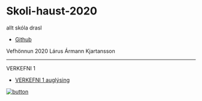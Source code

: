 # Skoli-haust-2020
 allt skóla drasl

 * [Github](https://github.com/larusarmann/larusarmann.github.io)

Vefhönnun 2020
Lárus Ármann Kjartansson

-----------------------------------------------------------------------

VERKEFNI 1

  * [VERKEFNI 1 auglýsing](Vefhönnun/Verkefni_1-auglýsing/anim.html)
  
  
  [![button](https://toppng.com/uploads/preview/would-you-like-to-get-our-news-direct-to-your-email-click-here-button-transparent-background-11563245154azp2tdmpao.png)](https://mattermost.com)
